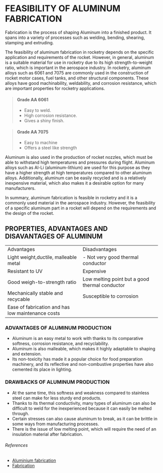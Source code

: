 # FEASIBILITY OF ALUMINUM FABRICATION

Fabrication is the process of shaping Aluminum into a finished product. It spans into a variety of processes such as welding, bending, shearing, stamping and extruding.

The feasibility of aluminum fabrication in rocketry depends on the specific application and requirements of the rocket. However, in general, aluminum is a suitable material for use in rocketry due to its high strength-to-weight ratio, which is important in the aerospace industry. In rocketry, aluminum alloys such as 6061 and 7075 are commonly used in the construction of rocket motor cases, fuel tanks, and other structural components. These alloys have good machinability, weldability, and corrosion resistance, which are important properties for rocketry applications.

> #### Grade AA 6061
> - Easy to weld.
> - High corrosion resistance.
> - Gives a shiny finish.

> #### Grade AA 7075
> - Easy to machine
> - Offers a steel like strength

Aluminum is also used in the production of rocket nozzles, which must be able to withstand high temperatures and pressures during flight. Aluminum alloys such as Al-Li (aluminum-lithium) are used for this purpose as they have a higher strength at high temperatures compared to other aluminum alloys. Additionally, aluminum can be easily recycled and is a relatively inexpensive material, which also makes it a desirable option for many manufacturers.

In summary, aluminum fabrication is feasible in rocketry and it is a commonly used material in the aerospace industry. However, the feasibility of a specific aluminum part in a rocket will depend on the requirements and the design of the rocket.


## PROPERTIES, ADVANTAGES AND DISAVANTAGES OF ALUMINUM 

<table>
  <tr>
    <td>Advantages</td>
    <td>Disadvantages</td>
  </tr>
  <tr>
    <td> Light weight,ductile, malleable metal </td>
    <td>- Not very good thermal conductor</td>
  </tr>
    <tr>
    <td>Resistant to UV</td>
    <td>Expensive</td>
  </tr>
  </tr>
    <tr>
    <td>Good weigh-to-strength ratio</td>
    <td>Low melting point but a good thermal conductor</td>
  </tr>
  </tr>
    <tr>
    <td>Mechanically stable and recycable</td>
    <td>Susceptible to corrosion</td>
  </tr>
  </tr>
    <tr>
    <td>Ease of fabrication and has low maintenance costs</td>
    <td><td>
  </tr>
</table>

### ADVANTAGES OF ALUMINUM PRODUCTION

- Aluminum is an easy metal to work with thanks to its comparative softness, corrosion resistance, and recyclability.
- Aluminum is also malleable, which makes it highly adaptable to shaping and extension.
- Its non-toxicity has made it a popular choice for food preparation machinery, and its reflective and non-combustive properties have also cemented its place in lighting.

### DRAWBACKS OF ALUMINUM PRODUCTION

- At the same time, this softness and weakness compared to stainless steel can make for less sturdy end products. 
- Thanks to its thermal conductivity, many types of aluminum can also be difficult to weld for the inexperienced because it can easily be melted through. 
- Certain stresses can also cause aluminum to break, as it can be brittle in some ways from manufacturing processes.
- There is the issue of low melting point, which will require the need of an insulation material after fabrication.

###### References
- [Aluminium fabrication](https://www.thomasnet.com/articles/custom-manufacturing-fabricating/about-aluminum-fabrication/#:~:text=Aluminum%20fabrication%20is%20the%20process,just%20to%20name%20a%20few.)
- [Fabrication](https://www.clintonaluminum.com/what-you-need-to-know-before-fabricating-aluminum/)